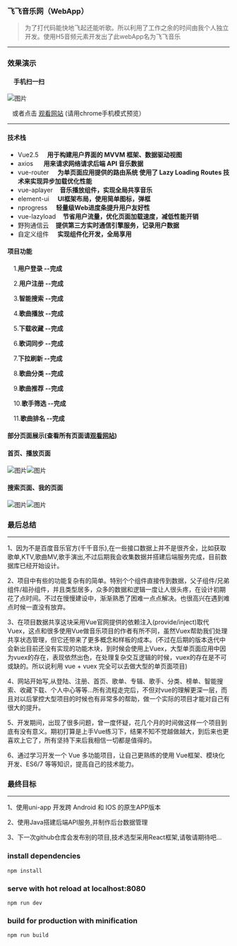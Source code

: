 ### 飞飞音乐网（WebApp）

> 为了打代码能快地飞起还能听歌。所以利用了工作之余的时间由我个人独立开发。使用H5音频元素开发出了此webApp名为飞飞音乐
---
### 效果演示
#### &ensp;&ensp;手机扫一扫 

![图片](https://img-blog.csdnimg.cn/2019031420572368.png)

&ensp; 或者点击 [观看网站](http://feifei.ink) (请用chrome手机模式预览）

---

#### 技术栈
* Vue2.5&nbsp;&nbsp;&nbsp;&nbsp; **用于构建用户界面的 MVVM 框架、数据驱动视图**
* axios&nbsp;&nbsp;&nbsp;&nbsp;&nbsp; **用来请求网络请求后端 API 音乐数据**
* vue-router&nbsp;&nbsp;&nbsp;&nbsp; **为单页面应用提供的路由系统 使用了 Lazy Loading Routes 技术来实现异步加载优化性能**
* vue-aplayer&nbsp;&nbsp;&nbsp; **音乐播放组件，实现全局共享音乐**
* element-ui&nbsp;&nbsp;&nbsp;&nbsp; **UI框架布局，使用简单图标，弹框**
* nprogress&nbsp;&nbsp;&nbsp;&nbsp; **轻量级Web进度条提升用户友好性**
* vue-lazyload&nbsp;&nbsp;&nbsp; **节省用户流量，优化页面加载速度，减低性能开销**
* 野狗通信云&nbsp;&nbsp;&nbsp; **提供第三方实时通信引擎服务，记录用户数据**
* 自定义组件&nbsp;&nbsp;&nbsp;&nbsp; **实现组件化开发，全局享用**
#### 项目功能
&ensp;&ensp;1.**用户登录 --完成**

&ensp;&ensp;2.**用户注册 --完成**

&ensp;&ensp;3.**智能搜索 --完成**

&ensp;&ensp;4.**歌曲播放 --完成**

&ensp;&ensp;5.**下载收藏 --完成**

&ensp;&ensp;6.**歌词同步 --完成**

&ensp;&ensp;7.**下拉刷新 --完成**

&ensp;&ensp;8.**歌曲分类 --完成**

&ensp;&ensp;9.**歌曲推荐 --完成**

&ensp;&ensp;10.**歌手筛选 --完成**

&ensp;&ensp;11.**歌曲排名 --完成**

#### **部分页面展示(查看所有页面请[观看网站](http://feifei.ink))**
#### **首页、播放页面**

![图片](http://thyrsi.com/t6/675/1551432964x2890174040.png)![图片](http://thyrsi.com/t6/675/1551433035x2890174040.png)

#### **搜索页面、我的页面**
![图片](https://img-blog.csdnimg.cn/2019031419164298.png?x-oss-process=image/watermark,type_ZmFuZ3poZW5naGVpdGk,shadow_10,text_aHR0cHM6Ly9ibG9nLmNzZG4ubmV0L3FxXzQxMzg3ODgy,size_16,color_FFFFFF,t_70)![图片](https://img-blog.csdnimg.cn/20190314190949920.png?x-oss-process=image/watermark,type_ZmFuZ3poZW5naGVpdGk,shadow_10,text_aHR0cHM6Ly9ibG9nLmNzZG4ubmV0L3FxXzQxMzg3ODgy,size_16,color_FFFFFF,t_70)

### 最后总结
---
1、因为不是百度音乐官方(千千音乐),在一些接口数据上并不是很齐全，比如获取歌单,KTV,歌曲MV,歌手演出,不过后期我会收集数据并搭建后端服务完成，目前数据库已经开始设计。

2、项目中有些的功能复杂有的简单。特别个个组件直接传到数据，父子组件/兄弟组件/祖孙组件，并且类型居多，众多的数据和逻辑一度让人很头疼，在设计初期花了点时间。不过在慢慢建设中，渐渐熟悉了困难一点点解决。也很高兴在遇到难点时候一直没有放弃。

3、在项目数据共享这块采用Vue官网提供的依赖注入(provide/inject)取代Vuex，这点和很多使用Vue做音乐项目的作者有所不同，虽然Vuex帮助我们处理共享状态管理，但它还带来了更多概念和样板的成本。(不过在后期的版本迭代中会新出目前还没有实现的功能木块，到时候会使用上Vuex，大型单页面应用中因为vuex的存在，表现依然出色，在处理复杂交互逻辑的时候，vuex的存在是不可或缺的。所以说利用 vue + vuex 完全可以去做大型的单页面项目)

4、网站开始写,从登陆、注册、首页、歌单、专辑、歌手、分类、榜单、智能搜索、收藏下载、个人中心等等...所有流程走完后，不但对vue的理解更深一层，而且对以后掌控大型项目的时候也有非常多的帮助，做一个实际的项目才能对自己有很大的提升。

5、开发期间，出现了很多问题，曾一度怀疑，花几个月的时间做这样一个项目到底有没有意义。期初打算是上手Vue练习下，结果不知不觉越做越大，到后来也更喜欢上它了，所有坚持下来后我相信一切都是值得的。

6、通过学习开发一个 Vue 多功能项目，让自己更熟练的使用 Vue框架、模块化开发、ES6/7 等等知识，提高自己的技术能力。

### 最终目标
---
1、使用uni-app 开发跨 Android 和 IOS 的原生APP版本

2、使用Java搭建后端API服务,并制作后台数据管理

3、下一次github仓库会发布别的项目,技术选型采用React框架,请敬请期待吧...

### install dependencies
```
npm install
```

### serve with hot reload at localhost:8080
```
npm run dev
```

### build for production with minification
```
npm run build
```

